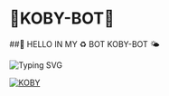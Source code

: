 # 🩵KOBY-BOT🩵
##🌼 HELLO IN MY ♻️ BOT  KOBY-BOT 🌤


![Typing SVG](https://readme-typing-svg.demolab.com?font=Ribeye&size=50&pause=1000&color=ff0000&center=true&width=900&height=100&lines=Its%20KOBY-BOT;%20Multi-Device%20WhatsApp%20Bot;%20Developed%20By%20KOBY%20SIMO)
<p align="center">
  

[![KOBY](https://qu.ax/hvhcP.jpg)](https://youtu.be/WcA7GZuaN0A)
